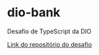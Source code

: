 # dio-bank
Desafio de TypeScript da DIO

[Link do repositório do desafio](https://github.com/digitalinnovationone/desafio01-ts)